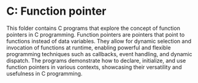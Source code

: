 # C: Function pointer

This folder contains C programs that explore the concept of function pointers in C programming. Function pointers are pointers that point to functions instead of data variables. They allow for dynamic selection and invocation of functions at runtime, enabling powerful and flexible programming techniques such as callbacks, event handling, and dynamic dispatch. The programs demonstrate how to declare, initialize, and use function pointers in various contexts, showcasing their versatility and usefulness in C programming.
